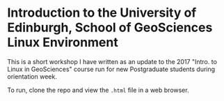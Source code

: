 # Introduction to the University of Edinburgh, School of GeoSciences Linux Environment

This is a short workshop I have written as an update to the 2017 "Intro. to Linux in GeoSciences" course run for new Postgraduate students during orientation week.

To run, clone the repo and view the `.html` file in a web browser.




